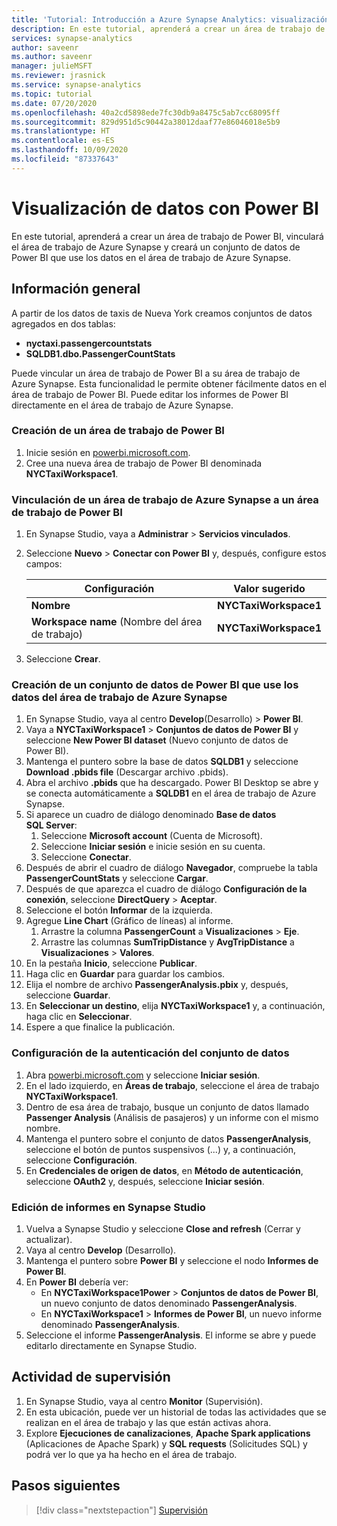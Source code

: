```yaml
---
title: 'Tutorial: Introducción a Azure Synapse Analytics: visualización de datos de un área de trabajo con Power BI'
description: En este tutorial, aprenderá a crear un área de trabajo de Power BI, vinculará el área de trabajo de Azure Synapse y creará un conjunto de datos de Power BI que use los datos en el área de trabajo de Azure Synapse.
services: synapse-analytics
author: saveenr
ms.author: saveenr
manager: julieMSFT
ms.reviewer: jrasnick
ms.service: synapse-analytics
ms.topic: tutorial
ms.date: 07/20/2020
ms.openlocfilehash: 40a2cd5898ede7fc30db9a8475c5ab7cc68095ff
ms.sourcegitcommit: 829d951d5c90442a38012daaf77e86046018e5b9
ms.translationtype: HT
ms.contentlocale: es-ES
ms.lasthandoff: 10/09/2020
ms.locfileid: "87337643"
---
```

# <a name="visualize-data-with-power-bi"></a>Visualización de datos con Power BI

En este tutorial, aprenderá a crear un área de trabajo de Power BI, vinculará el área de trabajo de Azure Synapse y creará un conjunto de datos de Power BI que use los datos en el área de trabajo de Azure Synapse. 

## <a name="overview"></a>Información general

A partir de los datos de taxis de Nueva York creamos conjuntos de datos agregados en dos tablas:
- **nyctaxi.passengercountstats**
- **SQLDB1.dbo.PassengerCountStats**

Puede vincular un área de trabajo de Power BI a su área de trabajo de Azure Synapse. Esta funcionalidad le permite obtener fácilmente datos en el área de trabajo de Power BI. Puede editar los informes de Power BI directamente en el área de trabajo de Azure Synapse.

### <a name="create-a-power-bi-workspace"></a>Creación de un área de trabajo de Power BI

1. Inicie sesión en [powerbi.microsoft.com](https://powerbi.microsoft.com/).
1. Cree una nueva área de trabajo de Power BI denominada **NYCTaxiWorkspace1**.

### <a name="link-your-azure-synapse-workspace-to-your-new-power-bi-workspace"></a>Vinculación de un área de trabajo de Azure Synapse a un área de trabajo de Power BI

1. En Synapse Studio, vaya a **Administrar** > **Servicios vinculados**.
1. Seleccione **Nuevo** > **Conectar con Power BI** y, después, configure estos campos:

    |Configuración | Valor sugerido | 
    |---|---|
    |**Nombre**|**NYCTaxiWorkspace1**|
    |**Workspace name** (Nombre del área de trabajo)|**NYCTaxiWorkspace1**|

1. Seleccione **Crear**.

### <a name="create-a-power-bi-dataset-that-uses-data-in-your-azure-synapse-workspace"></a>Creación de un conjunto de datos de Power BI que use los datos del área de trabajo de Azure Synapse

1. En Synapse Studio, vaya al centro **Develop**(Desarrollo) > **Power BI**.
1. Vaya a **NYCTaxiWorkspace1** > **Conjuntos de datos de Power BI** y seleccione **New Power BI dataset** (Nuevo conjunto de datos de Power BI).
1. Mantenga el puntero sobre la base de datos **SQLDB1** y seleccione **Download .pbids file** (Descargar archivo .pbids).
1. Abra el archivo **.pbids** que ha descargado. Power BI Desktop se abre y se conecta automáticamente a **SQLDB1** en el área de trabajo de Azure Synapse.
1. Si aparece un cuadro de diálogo denominado **Base de datos SQL Server**:
    1. Seleccione **Microsoft account** (Cuenta de Microsoft).
    1. Seleccione **Iniciar sesión** e inicie sesión en su cuenta.
    1. Seleccione **Conectar**.
1. Después de abrir el cuadro de diálogo **Navegador**, compruebe la tabla **PassengerCountStats** y seleccione **Cargar**.
1. Después de que aparezca el cuadro de diálogo **Configuración de la conexión**, seleccione **DirectQuery** > **Aceptar**.
1. Seleccione el botón **Informar** de la izquierda.
1. Agregue **Line Chart** (Gráfico de líneas) al informe.
    1. Arrastre la columna **PassengerCount** a **Visualizaciones** > **Eje**.
    1. Arrastre las columnas **SumTripDistance** y **AvgTripDistance** a **Visualizaciones** > **Valores**.
1. En la pestaña **Inicio**, seleccione **Publicar**.
1. Haga clic en **Guardar** para guardar los cambios.
1. Elija el nombre de archivo **PassengerAnalysis.pbix** y, después, seleccione **Guardar**.
1. En **Seleccionar un destino**, elija **NYCTaxiWorkspace1** y, a continuación, haga clic en **Seleccionar**.
1. Espere a que finalice la publicación.

### <a name="configure-authentication-for-your-dataset"></a>Configuración de la autenticación del conjunto de datos

1. Abra [powerbi.microsoft.com](https://powerbi.microsoft.com/) y seleccione **Iniciar sesión**.
1. En el lado izquierdo, en **Áreas de trabajo**, seleccione el área de trabajo **NYCTaxiWorkspace1**.
1. Dentro de esa área de trabajo, busque un conjunto de datos llamado **Passenger Analysis** (Análisis de pasajeros) y un informe con el mismo nombre.
1. Mantenga el puntero sobre el conjunto de datos **PassengerAnalysis**, seleccione el botón de puntos suspensivos (...) y, a continuación, seleccione **Configuración**.
1. En **Credenciales de origen de datos**, en **Método de autenticación**, seleccione **OAuth2** y, después, seleccione **Iniciar sesión**.

### <a name="edit-a-report-in-synapse-studio"></a>Edición de informes en Synapse Studio

1. Vuelva a Synapse Studio y seleccione **Close and refresh** (Cerrar y actualizar).
1. Vaya al centro **Develop** (Desarrollo).
1. Mantenga el puntero sobre **Power BI** y seleccione el nodo **Informes de Power BI**.
1. En **Power BI** debería ver:
    * En **NYCTaxiWorkspace1Power** > **Conjuntos de datos de Power BI**, un nuevo conjunto de datos denominado **PassengerAnalysis**.
    * En **NYCTaxiWorkspace1** > **Informes de Power BI**, un nuevo informe denominado **PassengerAnalysis**.
1. Seleccione el informe **PassengerAnalysis**. El informe se abre y puede editarlo directamente en Synapse Studio.

## <a name="monitor-activities"></a>Actividad de supervisión

1. En Synapse Studio, vaya al centro **Monitor** (Supervisión).
1. En esta ubicación, puede ver un historial de todas las actividades que se realizan en el área de trabajo y las que están activas ahora.
1. Explore **Ejecuciones de canalizaciones**, **Apache Spark applications** (Aplicaciones de Apache Spark) y **SQL requests** (Solicitudes SQL) y podrá ver lo que ya ha hecho en el área de trabajo.

## <a name="next-steps"></a>Pasos siguientes

> [!div class="nextstepaction"]
> [Supervisión](get-started-monitor.md)
                                 

